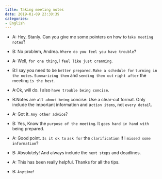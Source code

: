 ```yaml
---
title: Taking meeting notes
date: 2019-01-09 23:30:39
categories:
- English
---
```


- A: Hey, Stanly. Can you give me some pointers on how to t`ake meeting notes`?

- B: No problem, Andrea. `Where do you feel you have trouble`?

- A: Well, `for one thing`, I `feel like just cramming`.

- B:I say you need to be `better prepared`. `Make a schedule for` `turning in the notes`. `Summarizing them` and `sending them out` `right after` the meeting `is the best`.

- A:Ok, will do. I also `have trouble being concise`.

- B:Notes are `all about being` concise. Use a clear-cut format. Only include the important information and a`ction items`, not `every detail`.

- A: Got it. `Any other advice`?

- B: Yes, Know the `purpose of the meeting`. It `goes hand in hand with` being prepared.

- A: Good point. `Is it ok to` `ask for` the `clarification` if I `missed some information`?

- B: Absolutely! And always include the `next steps` and deadlines.

- A: This has been really helpful. Thanks for all the tips.

- B: `Anytime`!